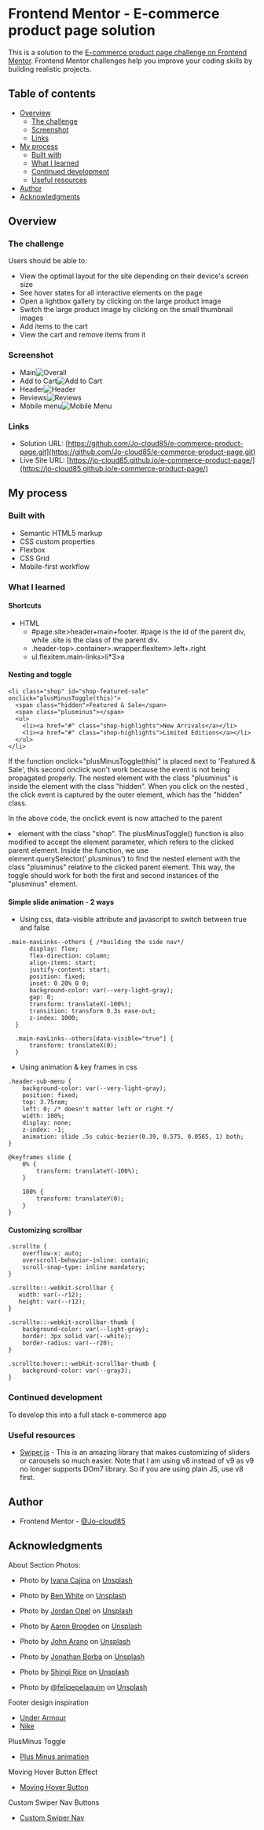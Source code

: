 # Frontend Mentor - E-commerce product page solution

This is a solution to the [E-commerce product page challenge on Frontend Mentor](https://www.frontendmentor.io/challenges/ecommerce-product-page-UPsZ9MJp6). Frontend Mentor challenges help you improve your coding skills by building realistic projects.

## Table of contents

- [Overview](#overview)
  - [The challenge](#the-challenge)
  - [Screenshot](#screenshot)
  - [Links](#links)
- [My process](#my-process)
  - [Built with](#built-with)
  - [What I learned](#what-i-learned)
  - [Continued development](#continued-development)
  - [Useful resources](#useful-resources)
- [Author](#author)
- [Acknowledgments](#acknowledgments)


## Overview

### The challenge

Users should be able to:

- View the optimal layout for the site depending on their device's screen size
- See hover states for all interactive elements on the page
- Open a lightbox gallery by clicking on the large product image
- Switch the large product image by clicking on the small thumbnail images
- Add items to the cart
- View the cart and remove items from it

### Screenshot

- Main![Overall](./screenshots/overall.png)
- Add to Cart![Add to Cart](./screenshots/add-to-cart.png)
- Header![Header](./screenshots/header-countries.png)
- Reviews![Reviews](./screenshots/reviews.png)
- Mobile menu![Mobile Menu](./screenshots/mobile-menu.png)

### Links

- Solution URL: [https://github.com/Jo-cloud85/e-commerce-product-page.git](https://github.com/Jo-cloud85/e-commerce-product-page.git)
- Live Site URL: [https://jo-cloud85.github.io/e-commerce-product-page/](https://jo-cloud85.github.io/e-commerce-product-page/)


## My process

### Built with

- Semantic HTML5 markup
- CSS custom properties
- Flexbox
- CSS Grid
- Mobile-first workflow

### What I learned

#### Shortcuts
- HTML
  - #page.site>header+main+footer. #page is the id of the parent div, while .site is the class of the parent div.
  - .header-top>.container>.wrapper.flexitem>.left+.right
  - ul.flexitem.main-links>li*3>a

#### Nesting and toggle
```
<li class="shop" id="shop-featured-sale" onclick="plusMinusToggle(this)">
  <span class="hidden">Featured & Sale</span>
  <span class="plusminus"></span>
  <ul>
    <li><a href="#" class="shop-highlights">New Arrivals</a></li>
    <li><a href="#" class="shop-highlights">Limited Editions</a></li>
  </ul>
</li>
```
If the function onclick="plusMinusToggle(this)" is placed next to 'Featured & Sale', this second onclick won't work because the event is not being propagated properly. The nested <span> element with the class "plusminus" is inside the <span> element with the class "hidden". When you click on the nested <span>, the click event is captured by the outer <span> element, which has the "hidden" class.

In the above code, the onclick event is now attached to the parent <li> element with the class "shop". 
The plusMinusToggle() function is also modified to accept the element parameter, which refers to the clicked parent element. 
Inside the function, we use element.querySelector('.plusminus') to find the nested element with the class "plusminus" relative to the clicked parent element. 
This way, the toggle should work for both the first and second instances of the "plusminus" element.

#### Simple slide animation - 2 ways
- Using css, data-visible attribute and javascript to switch between true and false
```
.main-navLinks--others { /*building the side nav*/
      display: flex;
      flex-direction: column;
      align-items: start;
      justify-content: start;
      position: fixed;
      inset: 0 20% 0 0;
      background-color: var(--very-light-gray);
      gap: 0;
      transform: translateX(-100%);
      transition: transform 0.3s ease-out;
      z-index: 1000;
  }

  .main-navLinks--others[data-visible="true"] {
      transform: translateX(0);
  }
```
- Using animation & key frames in css
```
.header-sub-menu {
    background-color: var(--very-light-gray);
    position: fixed;
    top: 3.75rem;
    left: 0; /* doesn't matter left or right */
    width: 100%;
    display: none; 
    z-index: -1;
    animation: slide .5s cubic-bezier(0.39, 0.575, 0.0565, 1) both;
}

@keyframes slide {
    0% {
        transform: translateY(-100%);
    }

    100% {
        transform: translateY(0);
    }
}
```

#### Customizing scrollbar
```
.scrollto {
    overflow-x: auto;
    overscroll-behavior-inline: contain;
    scroll-snap-type: inline mandatory;
}

.scrollto::-webkit-scrollbar {
   width: var(--r12);
   height: var(--r12); 
}

.scrollto::-webkit-scrollbar-thumb {
    background-color: var(--light-gray);
    border: 3px solid var(--white); 
    border-radius: var(--r20);
}

.scrollto:hover::-webkit-scrollbar-thumb {
    background-color: var(--gray3);
}
```

### Continued development

To develop this into a full stack e-commerce app

### Useful resources

- [Swiper.js](https://swiperjs.com/get-started) - This is an amazing library that makes customizing of sliders or carousels so much easier. Note that I am using v8 instead of v9 as v9 no longer supports DOm7 library. So if you are using plain JS, use v8 first.


## Author

- Frontend Mentor - [@Jo-cloud85](https://www.frontendmentor.io/profile/Jo-cloud85)


## Acknowledgments

About Section Photos:
- Photo by <a href="https://unsplash.com/@von_co?utm_source=unsplash&utm_medium=referral&utm_content=creditCopyText">Ivana Cajina</a> on <a href="https://unsplash.com/photos/TUXUCVXmjQk?utm_source=unsplash&utm_medium=referral&utm_content=creditCopyText">Unsplash</a>
- Photo by <a href="https://unsplash.com/de/@benwhitephotography?utm_source=unsplash&utm_medium=referral&utm_content=creditCopyText">Ben White</a> on <a href="https://unsplash.com/photos/gEKMstKfZ6w?utm_source=unsplash&utm_medium=referral&utm_content=creditCopyText">Unsplash</a>
- Photo by <a href="https://unsplash.com/@opeleye?utm_source=unsplash&utm_medium=referral&utm_content=creditCopyText">Jordan Opel</a> on <a href="https://unsplash.com/photos/ybLtRkjHprE?utm_source=unsplash&utm_medium=referral&utm_content=creditCopyText">Unsplash</a>

- Photo by <a href="https://unsplash.com/fr/@aaronbrogden?utm_source=unsplash&utm_medium=referral&utm_content=creditCopyText">Aaron Brogden</a> on <a href="https://unsplash.com/photos/uPrxxLSkovY?utm_source=unsplash&utm_medium=referral&utm_content=creditCopyText">Unsplash</a>
- Photo by <a href="https://unsplash.com/@johnarano?utm_source=unsplash&utm_medium=referral&utm_content=creditCopyText">John Arano</a> on <a href="https://unsplash.com/photos/qZaAkHOlIeQ?utm_source=unsplash&utm_medium=referral&utm_content=creditCopyText">Unsplash</a>
- Photo by <a href="https://unsplash.com/@jonathanborba?utm_source=unsplash&utm_medium=referral&utm_content=creditCopyText">Jonathan Borba</a> on <a href="https://unsplash.com/photos/lrQPTQs7nQQ?utm_source=unsplash&utm_medium=referral&utm_content=creditCopyText">Unsplash</a>
- Photo by <a href="https://unsplash.com/@bluespit?utm_source=unsplash&utm_medium=referral&utm_content=creditCopyText">Shingi Rice</a> on <a href="https://unsplash.com/photos/U3nuByd0GJU?utm_source=unsplash&utm_medium=referral&utm_content=creditCopyText">Unsplash</a>
- Photo by <a href="https://unsplash.com/@felipepelaquim?utm_source=unsplash&utm_medium=referral&utm_content=creditCopyText">@felipepelaquim</a> on <a href="https://unsplash.com/photos/6zO5VKogoZE?utm_source=unsplash&utm_medium=referral&utm_content=creditCopyText">Unsplash</a>
  
Footer design inspiration
- [Under Armour](https://www.underarmour.com.sg/en-sg/)
- [Nike](https://www.nike.com/t/air-jordan-xxxvii-basketball-shoes-MttxV5)
  
  
  
PlusMinus Toggle
- [Plus Minus animation](https://codepen.io/NeedHate/pen/oezqbK)

Moving Hover Button Effect
- [Moving Hover Button](https://uiverse.io/gksckt/young-eagle-60)

Custom Swiper Nav Buttons
- [Custom Swiper Nav](https://www.youtube.com/watch?v=kmjIl6FdS8o)
